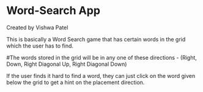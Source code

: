 # Word-Search App
Created by Vishwa Patel


This is basically a Word Search game that has certain words in the grid which the user has to find.

#The words stored in the grid will be in any one of these directions - (Right, Down, Right Diagonal Up, Right Diagonal Down)

If the user finds it hard to find a word, they can just click on the word given below the grid to get a hint on the placement direction.
